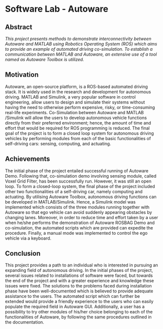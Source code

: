# Software Lab - Autoware

## Abstract 
*This project presents methods to demonstrate interconnectivity between Autoware and MATLAB using Robotics Operating System (ROS) which aims to provide an example of automated driving co-simulation. To establish a communication between MATLAB and Autoware, an extensive use of a tool named as Autoware Toolbox is utilized.*

## Motivation 
Autoware, an open-source platform, is a ROS-based automated driving stack. It is widely used in the research and development for autonomous driving. MATLAB and Simulink, a very popular software in control engineering, allow users to design and simulate their systems without having the need to otherwise perform expensive, risky, or time-consuming real-life experiments. Co-Simulation between Autoware and MATLAB /Simulink will allow the users to develop autonomous vehicle functions directly from their preferred environment; hence, the amount of time and effort that would be required for ROS programming is reduced. The final goal of the project is to form a closed loop system for autonomous driving vehicles by performing modules from each of the basic functionalities of self-driving cars: sensing, computing, and actuating. 

## Achievements
The initial phase of the project entailed successful running of Autoware Demo. Following that, co-simulation demo involving sensing module, called Voxel Grid Filter, has been successfully run. However, it was still an open loop. To form a closed-loop system, the final phase of the project included other two functionalities of a self-driving car, namely computing and actuating. By utilising Autoware Toolbox, autonomous driving functions can be developed in MATLAB/Simulink. Hence, a Simulink model was implemented which consists of the three modules running together with Autoware so that ego vehicle can avoid suddenly appearing obstacles by changing lanes.
Moreover, in order to reduce time and effort taken by a user when he/she performs the demonstration of Autoware ROSBAG Demo and co-simulation, the automated scripts which are provided can expedite the procedure. Finally, a manual mode was implemented to control the ego vehicle via a keyboard.

## Conclusion
This project provides a path to an individual who is interested in pursuing an expanding field of autonomous driving. In the initial phases of the project, several issues related to installations of software were faced, but towards the end of the project and with a greater experience and knowledge these issues were fixed. The solutions to the problems faced during installation phase have been well-documented which is believed to provide adequate assistance to the users. The automated script which can further be extended would provide a friendly experience to the users who can easily populate the required field in Autoware GUI. Additionally, a user has a possibility to try other modules of his/her choice belonging to each of the functionalities of Autoware, by following the same procedures outlined in the documentation. 